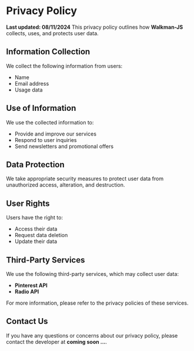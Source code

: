 # Privacy Policy

**Last updated: 08/11/2024**
This privacy policy outlines how **Walkman-JS** collects, uses, and protects user data.

## Information Collection

We collect the following information from users:
- Name
- Email address
- Usage data

## Use of Information

We use the collected information to:
- Provide and improve our services
- Respond to user inquiries
- Send newsletters and promotional offers

## Data Protection

We take appropriate security measures to protect user data from unauthorized access, alteration, and destruction.

## User Rights

Users have the right to:
- Access their data
- Request data deletion
- Update their data

## Third-Party Services

We use the following third-party services, which may collect user data:
- **Pinterest API**
- **Radio API**

For more information, please refer to the privacy policies of these services.

## Contact Us

If you have any questions or concerns about our privacy policy, please contact the developer at **coming soon ...**.
